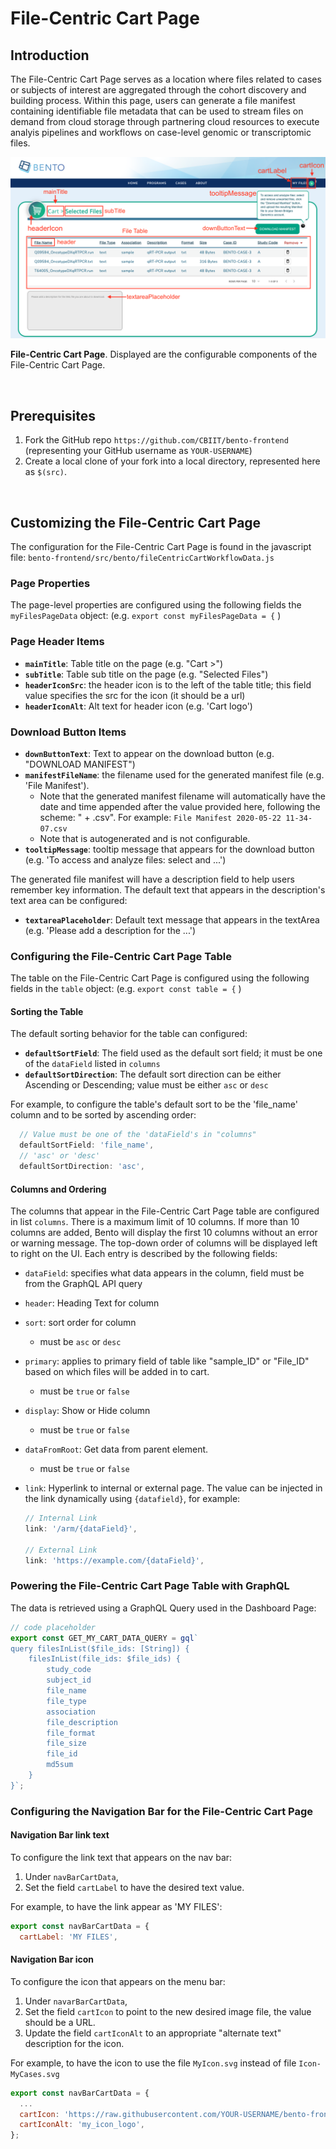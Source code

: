 # File-Centric Cart Page



## Introduction

The File-Centric Cart Page serves as a location where files related to cases or subjects of interest are aggregated through the cohort discovery and building process. Within this page, users can generate a file manifest containing identifiable file metadata that can be used to stream files on demand from cloud storage through partnering cloud resources to execute analyis pipelines and workflows on case-level genomic or transcriptomic files.

![File-Centric Cart](../assets/fileCentric-Cart.png)

**File-Centric Cart Page**. Displayed are the configurable components of the File-Centric Cart Page.

<p>&nbsp;</p>

## Prerequisites
1. Fork the GitHub repo `https://github.com/CBIIT/bento-frontend` (representing your GitHub username as `YOUR-USERNAME`)
2. Create a local clone of your fork into a local directory, represented here as `$(src)`.

<p>&nbsp;</p>

## Customizing the File-Centric Cart Page

The configuration for the File-Centric Cart Page is found in the javascript file: `bento-frontend/src/bento/fileCentricCartWorkflowData.js`



### Page Properties

The page-level properties are configured using the following fields the `myFilesPageData` object: (e.g. `export const myFilesPageData = {` )



### Page Header Items

* **`mainTitle`**: Table title on the page (e.g. "Cart >")
* **`subTitle`**: Table sub title on the page (e.g. "Selected Files")
* **`headerIconSrc`**: the header icon is to the left of the table title; this field value specifies the src for the icon (it should be a url)
* **`headerIconAlt`**: Alt text for header icon (e.g. 'Cart logo')



### Download Button Items

* **`downButtonText`**: Text to appear on the download button (e.g. "DOWNLOAD MANIFEST")
* **`manifestFileName`**: the filename used for the generated manifest file (e.g. 'File Manifest'). 
  * Note that the generated manifest filename will automatically have the date and time appended after the value provided here, following the scheme:   "<manifestFileName> + <timestamp>.csv".  For example:  `File Manifest 2020-05-22 11-34-07.csv` 
  * Note that  <timestamp> is autogenerated and is not configurable. 
* **`tooltipMessage`**: tooltip message that appears for the download button (e.g. 'To access and analyze files: select and ...')



The generated file manifest will have a description field to help users remember key information. The default text that appears in the description's text area can be configured:

* **`textareaPlaceholder`**: Default text message that appears in the textArea (e.g. 'Please add a description for the ...')



### Configuring the File-Centric Cart Page Table

The table on the File-Centric Cart Page is configured using the following fields in the `table` object:  (e.g. `export const table = {` )



#### Sorting the Table

The default sorting behavior for the table can configured:

* **`defaultSortField`**: The field used as the default sort field; it must be one of the `dataField` listed in `columns`
* **`defaultSortDirection`**: The default sort direction can be either Ascending or Descending; value must be either `asc` or `desc`

For example, to configure the table's default sort to be the 'file_name' column and to be sorted by ascending order: 

```javascript
  // Value must be one of the 'dataField's in "columns"
  defaultSortField: 'file_name',
  // 'asc' or 'desc'
  defaultSortDirection: 'asc', 
```



#### Columns and Ordering

The columns that appear in the File-Centric Cart Page table are configured in list `columns`. There is a maximum limit of 10 columns. If more than 10 columns are added, Bento will display the first 10 columns without an error or warning message. The top-down order of columns will be displayed left to right on the UI.  Each entry is described by the following fields:

* `dataField`: specifies what data appears in the column, field must be from the GraphQL API query

* `header`: Heading Text for column

* `sort`: sort order for column

  * must be `asc` or `desc`

* `primary`: applies to primary field of table like "sample_ID" or "File_ID" based on which files will be added in to cart.

  * must be `true`  or `false`

* `display`: Show  or Hide column 

  * must be `true`  or `false`

* `dataFromRoot`: Get data from parent element.

  * must be `true`  or `false`

* `link`: Hyperlink to internal or external page. The value can be injected in the link dynamically using `{datafield}`, for example:

  ```javascript
  // Internal Link 
  link: '/arm/{dataField}',
  
  // External Link
  link: 'https://example.com/{dataField}',
  ```

  




### Powering the File-Centric Cart Page Table with GraphQL

The data is retrieved using a GraphQL Query used in the Dashboard Page: 

```javascript
// code placeholder
export const GET_MY_CART_DATA_QUERY = gql`
query filesInList($file_ids: [String]) {
    filesInList(file_ids: $file_ids) {
        study_code
        subject_id
        file_name
        file_type
        association
        file_description
        file_format
        file_size
        file_id
        md5sum
    }
}`;
```





### Configuring the Navigation Bar for the File-Centric Cart Page


#### Navigation Bar link text
To configure the link text that appears on the nav bar:

1. Under `navBarCartData`, 
2. Set the field `cartLabel` to have the desired text value.

For example, to have the link appear as 'MY FILES':

```javascript
export const navBarCartData = {
  cartLabel: 'MY FILES',
```


#### Navigation Bar icon
To configure the icon that appears on the menu bar:

1. Under `navarBarCartData`, 
2. Set the field `cartIcon` to point to the new desired image file, the value should be a URL.
3. Update the field `cartIconAlt` to an appropriate "alternate text" description for the icon.

For example, to have the icon to use the file `MyIcon.svg` instead of file `Icon-MyCases.svg`

```javascript
export const navBarCartData = {
  ...
  cartIcon: 'https://raw.githubusercontent.com/YOUR-USERNAME/bento-frontend/master/src/assets/icons/MyIcon.svg',
  cartIconAlt: 'my_icon_logo',
};
```


<p>&nbsp;</p>

